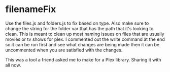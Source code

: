 # filenameFix
Use the files.js and folders.js to fix based on type. Also make sure to change the string for the folder var that has the path that it's looking to clean.
This is meant to clean up most naming issues on files that are usually movies or tv shows for plex. 
I commented out the write command at the end so it can be run first and see what changes are being made then it can be uncommented when you are satisfied with the changes.

This was a tool a friend asked me to make for a Plex library. Sharing it with all now.
